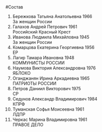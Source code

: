 #Состав
1. Бережкова Татьяна Анатольевна 1966   
    За женщин России
2. Галахов Андрей Петрович 1961   
    Российский Красный Крест
3. Иванова Людмила Михайловна 1945   
    За женщин России
4. Комарцова Екатерина Георгиевна 1956   
    ЕР
5. Лагир Тамара Ивановна 1948   
    КОММУНИСТЫ РОССИИ
6. Наумова Виктория Александровна 1976   
    ЯБЛОКО
7. Оганджанян Ирина Аркадиевна 1965   
    ПАТРИОТЫ РОССИИ
8. Петров Даниил Викторович 1975   
    СР
9. Седунов Александр Владимирович 1984   
    КПРФ
10. Туманская Софья Моисеевна 1961   
    ЛДПР
11. Черкас Марина Владимировна 1961   
    ПРАВОЕ ДЕЛО
